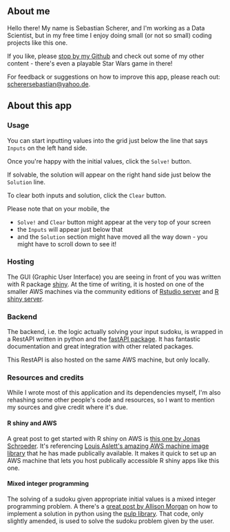 ## About me

Hello there! My name is Sebastian Scherer, and I'm working as a Data Scientist, but in my free time I enjoy doing small (or not so small) coding projects like this one.

If you like, please [stop by my Github](https://github.com/SebastianScherer88/) and check out some of my other content - there's even a playable Star Wars game in there!

For feedback or suggestions on how to improve this app, please reach out: scherersebastian@yahoo.de.

## About this app

### Usage

You can start inputting values into the grid just below the line that says `Inputs` on the left hand side.

Once you're happy with the initial values, click the `Solve!` button.

If solvable, the solution will appear on the right hand side just below the `Solution` line.

To clear both inputs and solution, click the `Clear` button.

Please note that on your mobile, the
- `Solve!` and `Clear` button might appear at the very top of your screen
- the `Inputs` will appear just below that
- and the `Solution` section might have moved all the way down - you might have to scroll down to see it!

### Hosting

The GUI (Graphic User Interface) you are seeing in front of you was written with R package [shiny](https://shiny.rstudio.com/). At the time of writing, it is hosted on one of the smaller AWS machines via the community editions of [Rstudio server](https://rstudio.com/products/rstudio/download-server/) and [R shiny server](https://rstudio.com/products/shiny/shiny-server/).

### Backend

The backend, i.e. the logic actually solving your input sudoku, is wrapped in a RestAPI written in python and the [fastAPI package](https://fastapi.tiangolo.com/). It has fantastic documentation and great integration with other related packages. 

This RestAPI is also hosted on the same AWS machine, but only locally.

### Resources and credits

While I wrote most of this application and its dependencies myself, I'm also rehashing some other people's code and resources, so I want to mention my sources and give credit where it's due.

#### R shiny and AWS

A great post to get started with R shiny on AWS is [this one by Jonas Schroeder](https://towardsdatascience.com/how-to-run-rstudio-on-aws-in-under-3-minutes-for-free-65f8d0b6ccda). It's referencing [Louis Aslett's amazing AWS machine image library](https://www.louisaslett.com/RStudio_AMI/) that he has made publically available. It makes it quick to set up an AWS machine that lets you host publically accessible R shiny apps like this one.

#### Mixed integer programming

The solving of a sudoku given appropriate initial values is a mixed integer programming problem. A there's a [great post by Allison Morgan](https://towardsdatascience.com/using-integer-linear-programming-to-solve-sudoku-puzzles-15e9d2a70baa) on how to implement a solution in python using the [pulp library](https://coin-or.github.io/pulp/). That code, only slightly amended, is used to solve the sudoku problem given by the user.
